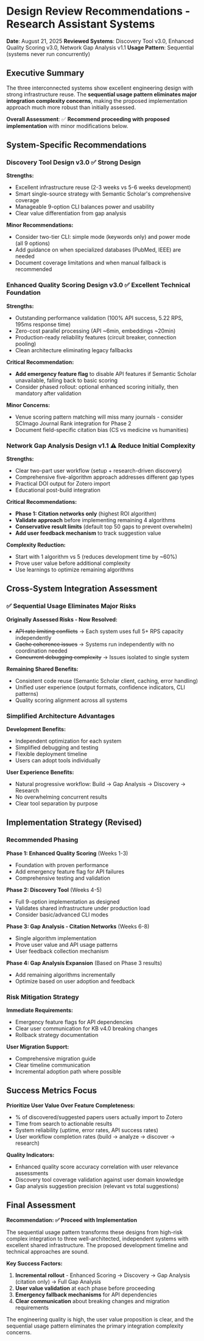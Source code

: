 # Design Review Recommendations - Research Assistant Systems

**Date**: August 21, 2025
**Reviewed Systems**: Discovery Tool v3.0, Enhanced Quality Scoring v3.0, Network Gap Analysis v1.1
**Usage Pattern**: Sequential (systems never run concurrently)

## Executive Summary

The three interconnected systems show excellent engineering design with strong infrastructure reuse. The **sequential usage pattern eliminates major integration complexity concerns**, making the proposed implementation approach much more robust than initially assessed.

**Overall Assessment**: ✅ **Recommend proceeding with proposed implementation** with minor modifications below.

## System-Specific Recommendations

### Discovery Tool Design v3.0 ✅ **Strong Design**

**Strengths:**
- Excellent infrastructure reuse (2-3 weeks vs 5-6 weeks development)
- Smart single-source strategy with Semantic Scholar's comprehensive coverage
- Manageable 9-option CLI balances power and usability
- Clear value differentiation from gap analysis

**Minor Recommendations:**
- Consider two-tier CLI: simple mode (keywords only) and power mode (all 9 options)
- Add guidance on when specialized databases (PubMed, IEEE) are needed
- Document coverage limitations and when manual fallback is recommended

### Enhanced Quality Scoring Design v3.0 ✅ **Excellent Technical Foundation**

**Strengths:**
- Outstanding performance validation (100% API success, 5.22 RPS, 195ms response time)
- Zero-cost parallel processing (API ~6min, embeddings ~20min)
- Production-ready reliability features (circuit breaker, connection pooling)
- Clean architecture eliminating legacy fallbacks

**Critical Recommendation:**
- **Add emergency feature flag** to disable API features if Semantic Scholar unavailable, falling back to basic scoring
- Consider phased rollout: optional enhanced scoring initially, then mandatory after validation

**Minor Concerns:**
- Venue scoring pattern matching will miss many journals - consider SCImago Journal Rank integration for Phase 2
- Document field-specific citation bias (CS vs medicine vs humanities)

### Network Gap Analysis Design v1.1 ⚠️ **Reduce Initial Complexity**

**Strengths:**
- Clear two-part user workflow (setup + research-driven discovery)
- Comprehensive five-algorithm approach addresses different gap types
- Practical DOI output for Zotero import
- Educational post-build integration

**Critical Recommendations:**
- **Phase 1: Citation networks only** (highest ROI algorithm)
- **Validate approach** before implementing remaining 4 algorithms
- **Conservative result limits** (default top 50 gaps to prevent overwhelm)
- **Add user feedback mechanism** to track suggestion value

**Complexity Reduction:**
- Start with 1 algorithm vs 5 (reduces development time by ~60%)
- Prove user value before additional complexity
- Use learnings to optimize remaining algorithms

## Cross-System Integration Assessment

### ✅ **Sequential Usage Eliminates Major Risks**

**Originally Assessed Risks - Now Resolved:**
- ~~API rate limiting conflicts~~ → Each system uses full 5+ RPS capacity independently
- ~~Cache coherence issues~~ → Systems run independently with no coordination needed
- ~~Concurrent debugging complexity~~ → Issues isolated to single system

**Remaining Shared Benefits:**
- Consistent code reuse (Semantic Scholar client, caching, error handling)
- Unified user experience (output formats, confidence indicators, CLI patterns)
- Quality scoring alignment across all systems

### Simplified Architecture Advantages

**Development Benefits:**
- Independent optimization for each system
- Simplified debugging and testing
- Flexible deployment timeline
- Users can adopt tools individually

**User Experience Benefits:**
- Natural progressive workflow: Build → Gap Analysis → Discovery → Research
- No overwhelming concurrent results
- Clear tool separation by purpose

## Implementation Strategy (Revised)

### Recommended Phasing

**Phase 1: Enhanced Quality Scoring** (Weeks 1-3)
- Foundation with proven performance
- Add emergency feature flag for API failures
- Comprehensive testing and validation

**Phase 2: Discovery Tool** (Weeks 4-5)
- Full 9-option implementation as designed
- Validates shared infrastructure under production load
- Consider basic/advanced CLI modes

**Phase 3: Gap Analysis - Citation Networks** (Weeks 6-8)
- Single algorithm implementation
- Prove user value and API usage patterns
- User feedback collection mechanism

**Phase 4: Gap Analysis Expansion** (Based on Phase 3 results)
- Add remaining algorithms incrementally
- Optimize based on user adoption and feedback

### Risk Mitigation Strategy

**Immediate Requirements:**
- Emergency feature flags for API dependencies
- Clear user communication for KB v4.0 breaking changes
- Rollback strategy documentation

**User Migration Support:**
- Comprehensive migration guide
- Clear timeline communication
- Incremental adoption path where possible

## Success Metrics Focus

**Prioritize User Value Over Feature Completeness:**
- % of discovered/suggested papers users actually import to Zotero
- Time from search to actionable results
- System reliability (uptime, error rates, API success rates)
- User workflow completion rates (build → analyze → discover → research)

**Quality Indicators:**
- Enhanced quality score accuracy correlation with user relevance assessments
- Discovery tool coverage validation against user domain knowledge
- Gap analysis suggestion precision (relevant vs total suggestions)

## Final Assessment

**Recommendation: ✅ Proceed with Implementation**

The sequential usage pattern transforms these designs from high-risk complex integration to three well-architected, independent systems with excellent shared infrastructure. The proposed development timeline and technical approaches are sound.

**Key Success Factors:**
1. **Incremental rollout** - Enhanced Scoring → Discovery → Gap Analysis (citation only) → Full Gap Analysis
2. **User value validation** at each phase before proceeding
3. **Emergency fallback mechanisms** for API dependencies
4. **Clear communication** about breaking changes and migration requirements

The engineering quality is high, the user value proposition is clear, and the sequential usage pattern eliminates the primary integration complexity concerns.
